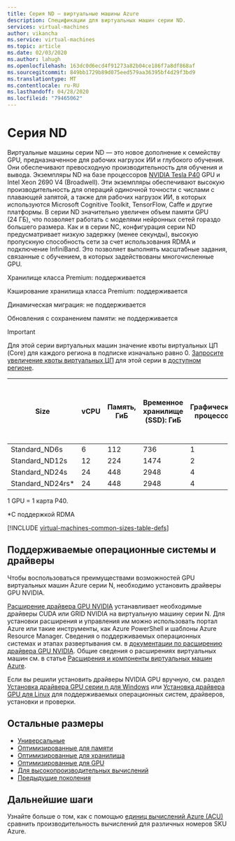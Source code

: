 ```yaml
---
title: Серия ND — виртуальные машины Azure
description: Спецификации для виртуальных машин серии ND.
services: virtual-machines
author: vikancha
ms.service: virtual-machines
ms.topic: article
ms.date: 02/03/2020
ms.author: lahugh
ms.openlocfilehash: 163dc0d6ecd4f91273a82b04ce186f7a8df868af
ms.sourcegitcommit: 849bb1729b89d075eed579aa36395bf4d29f3bd9
ms.translationtype: MT
ms.contentlocale: ru-RU
ms.lasthandoff: 04/28/2020
ms.locfileid: "79465062"
---
```

# <a name="nd-series"></a>Серия ND

Виртуальные машины серии ND — это новое дополнение к семейству GPU, предназначенное для рабочих нагрузок ИИ и глубокого обучения. Они обеспечивают превосходную производительность для обучения и вывода. Экземпляры ND на базе процессоров [NVIDIA Tesla P40](https://images.nvidia.com/content/pdf/tesla/184427-Tesla-P40-Datasheet-NV-Final-Letter-Web.pdf) GPU и Intel Xeon 2690 V4 (Broadwell). Эти экземпляры обеспечивают высокую производительность для операций одиночной точности с числами с плавающей запятой, а также для рабочих нагрузок ИИ, в которых используются Microsoft Cognitive Toolkit, TensorFlow, Caffe и другие платформы. В серии ND значительно увеличен объем памяти GPU (24 ГБ), что позволяет работать с моделями нейронных сетей гораздо большего размера. Как и в серии NC, конфигурация серии ND предусматривает низкую задержку (менее секунды), высокую пропускную способность сети за счет использования RDMA и подключение InfiniBand. Это позволяет выполнять масштабные задания, связанные с обучением, в которых задействованы многочисленные GPU.

Хранилище класса Premium: поддерживается

Кэширование хранилища класса Premium: поддерживается

Динамическая миграция: не поддерживается

Обновления с сохранением памяти: не поддерживается

> [!IMPORTANT]
> Для этой серии виртуальных машин значение квоты виртуальных ЦП (Core) для каждого региона в подписке изначально равно 0. [Запросите увеличение квоты виртуальных ЦП](../azure-supportability/resource-manager-core-quotas-request.md) для этой серии в [доступном регионе](https://azure.microsoft.com/regions/services/).
>
| Size | vCPU | Память, ГиБ | Временное хранилище (SSD): ГиБ | Графический процессор | Память GPU: ГиБ | Максимальное число дисков данных | Максимальная пропускная способность некэшированного диска: операций ввода-вывода в секунду | Максимальное число сетевых адаптеров |
|---|---|---|---|---|---|---|---|---|
| Standard_ND6s    | 6  | 112 | 736  | 1 | 24 | 12 | 20000/200 | 4 |
| Standard_ND12s   | 12 | 224 | 1474 | 2 | 48 | 24 | 40000/400 | 8 |
| Standard_ND24s   | 24 | 448 | 2948 | 4 | 96 | 32 | 80000/800 | 8 |
| Standard_ND24rs* | 24 | 448 | 2948 | 4 | 96 | 32 | 80000/800 | 8 |

1 GPU = 1 карта P40.

*С поддержкой RDMA

[!INCLUDE [virtual-machines-common-sizes-table-defs](../../includes/virtual-machines-common-sizes-table-defs.md)]

## <a name="supported-operating-systems-and-drivers"></a>Поддерживаемые операционные системы и драйверы

Чтобы воспользоваться преимуществами возможностей GPU виртуальных машин Azure серии N, необходимо установить драйверы GPU NVIDIA.

[Расширение драйвера GPU NVIDIA](./extensions/hpccompute-gpu-windows.md) устанавливает необходимые драйверы CUDA или GRID NVIDIA на виртуальную машину серии N. Для установки расширения и управления им можно использовать портал Azure или такие инструменты, как Azure PowerShell и шаблоны Azure Resource Manager. Сведения о поддерживаемых операционных системах и этапах развертывания см. в [документации по расширению драйвера GPU NVIDIA](./extensions/hpccompute-gpu-windows.md). Общие сведения о расширениях виртуальных машин см. в статье [Расширения и компоненты виртуальных машин Azure](./extensions/overview.md).

Если вы решили установить драйверы NVIDIA GPU вручную, см. раздел [Установка драйвера GPU серии n для Windows](./windows/n-series-driver-setup.md) или [Установка драйвера GPU для Linux](./linux/n-series-driver-setup.md) для поддерживаемых операционных систем, драйверов, установки и проверки.

## <a name="other-sizes"></a>Остальные размеры

- [Универсальные](sizes-general.md)
- [Оптимизированные для памяти](sizes-memory.md)
- [Оптимизированные для хранилища](sizes-storage.md)
- [Оптимизированные для GPU](sizes-gpu.md)
- [Для высокопроизводительных вычислений](sizes-hpc.md)
- [Предыдущие поколения](sizes-previous-gen.md)

## <a name="next-steps"></a>Дальнейшие шаги

Узнайте больше о том, как с помощью [единиц вычислений Azure (ACU)](acu.md) сравнить производительность вычислений для различных номеров SKU Azure.
